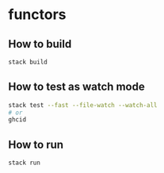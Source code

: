 # functors

## How to build

```bash
stack build
```

## How to test as watch mode

```bash
stack test --fast --file-watch --watch-all
# or
ghcid
```

## How to run

```bash
stack run
```
